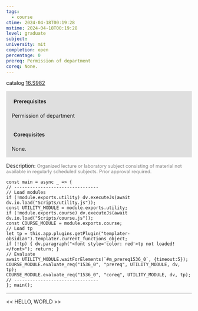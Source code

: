 ```yaml
---
tags:
  - course
ctime: 2024-04-18T00:19:28
mstime: 2024-04-18T00:19:28
level: graduate
subject: 
university: mit
completion: open
percentage: 0
prereq: Permission of department
coreq: None.
---
```


catalog [16.S982](http://student.mit.edu/catalog/m16b.html#16.S982)

<span style="display: block; padding: 15px; background-color: rgb(100, 100, 100, 0.2);"><font id="m_prereq1536_0" style="display: block; font-family: Arial, sans-serif; font-weight: bold; padding: 5px">Prerequisites</font><br><span id="prereq1536_0">Permission of department</span></span>
<span style="display: block; padding: 15px; background-color: rgb(100, 100, 100, 0.2);"><font id="m_coreq1536_0" style="display: block; font-family: Arial, sans-serif; font-weight: bold; padding: 5px">Corequisites</font><br><span id="coreq1536_0">None.</span></span>

<font style="">Description:</font>
<font style="color: grey; font-size: 0.8rem;">Organized lecture or laboratory subject consisting of material not available in regularly scheduled subjects. Prior approval required.</font>

```dataviewjs
const main = async _ => {
// --------------------------------
// Load modules
if (!module.exports.utility) dv.executeJs(await dv.io.load("Scripts/utility.js"));
const UTILITY_MODULE = module.exports.utility;
if (!module.exports.course) dv.executeJs(await dv.io.load("Scripts/course.js"));
const COURSE_MODULE = module.exports.course;
// Load tp
let tp = this.app.plugins.getPlugin("templater-obsidian").templater.current_functions_object;
if (!tp) { dv.paragraph("<font style='color: red'>tp not loaded!</font>"); return; }
// Evaluate
await UTILITY_MODULE.waitForElements(`#m_prereq1536_0`, {timeout:5});
COURSE_MODULE.evaluate_req("1536_0", "prereq", UTILITY_MODULE, dv, tp);
COURSE_MODULE.evaluate_req("1536_0", "coreq", UTILITY_MODULE, dv, tp);
// --------------------------------
}; main();
```

---

<< HELLO, WORLD >>
